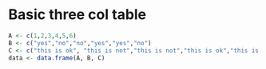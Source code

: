 # Basic three col table

```r
A <- c(1,2,3,4,5,6)
B <- c("yes","no","no","yes","yes","no")
C <- c("this is ok", "this is not","this is not","this is ok","this is ok", "this is not")
data <- data.frame(A, B, C)
```
